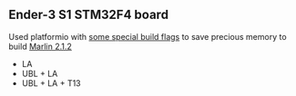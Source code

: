 ## Ender-3 S1 STM32F4 board
Used platformio with [some special build flags](https://ufj.ddns.net/blog/marlin/2019/01/07/reducing-marlin-binary-size.html) to save precious memory to build [Marlin 2.1.2](https://github.com/MarlinFirmware/Marlin)
- LA
- UBL + LA
- UBL + LA + T13
